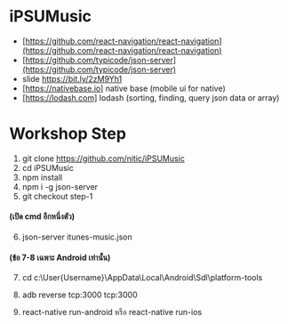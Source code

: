 # iPSUMusic

* [https://github.com/react-navigation/react-navigation](https://github.com/react-navigation/react-navigation)
* [https://github.com/typicode/json-server](https://github.com/typicode/json-server)
* slide https://bit.ly/2zM9Yh1
* [https://nativebase.io] native base (mobile ui for native)
* [https://lodash.com] lodash (sorting, finding, query json data or array)

# Workshop Step

1. git clone https://github.com/nitic/iPSUMusic
2. cd iPSUMusic
3. npm install
4. npm i -g json-server
5. git checkout step-1

#### (เปิด cmd อีกหนึ่งตัว)
6. json-server itunes-music.json

#### (ข้อ 7-8 เฉพาะ Android เท่านั้น)
7. cd c:\User\{Username}\AppData\Local\Android\Sdl\platform-tools
8. adb reverse tcp:3000 tcp:3000

9. react-native run-android หรือ react-native run-ios
